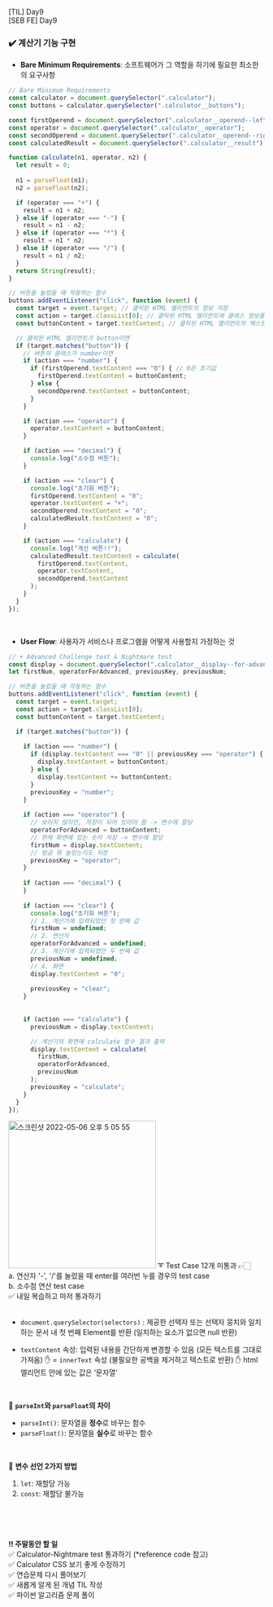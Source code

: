 [TIL] Day9 <br/>
[SEB FE] Day9

### ✔️ 계산기 기능 구현


- **Bare Minimum Requirements**: 소프트웨어가 그 역할을 하기에 필요한 최소한의 요구사항
```javascript
// Bare Minimum Requirements
const calculator = document.querySelector(".calculator");
const buttons = calculator.querySelector(".calculator__buttons");

const firstOperend = document.querySelector(".calculator__operend--left");
const operator = document.querySelector(".calculator__operator");
const secondOperend = document.querySelector(".calculator__operend--right");
const calculatedResult = document.querySelector(".calculator__result");

function calculate(n1, operator, n2) {
  let result = 0;
  
  n1 = parseFloat(n1);
  n2 = parseFloat(n2);

  if (operator === "+") {
    result = n1 + n2;
  } else if (operator === "-") {
    result = n1 - n2;
  } else if (operator === "*") {
    result = n1 * n2;
  } else if (operator === "/") {
    result = n1 / n2;
  }
  return String(result);
}

// 버튼을 눌렀을 때 작동하는 함수
buttons.addEventListener("click", function (event) {
  const target = event.target; // 클릭된 HTML 엘리먼트의 정보 저장
  const action = target.classList[0]; // 클릭된 HTML 엘리먼트에 클래스 정보를 가져옴
  const buttonContent = target.textContent; // 클릭된 HTML 엘리먼트의 텍스트 정보를 가져옴

  // 클릭된 HTML 엘리먼트가 button이면
  if (target.matches("button")) {
    // 버튼의 클래스가 number이면
    if (action === "number") {
      if (firstOperend.textContent === "0") { // 0은 초기값
        firstOperend.textContent = buttonContent;
      } else {
        secondOperend.textContent = buttonContent;
      }
    }

    if (action === "operator") {
      operator.textContent = buttonContent;
    }

    if (action === "decimal") {
      console.log("소수점 버튼");
    }

    if (action === "clear") {
      console.log("초기화 버튼");
      firstOperend.textContent = "0";
      operator.textContent = "+";
      secondOperend.textContent = "0";
      calculatedResult.textContent = "0";
    }

    if (action === "calculate") {
      console.log("계산 버튼!!");
      calculatedResult.textContent = calculate(
        firstOperend.textContent,
        operator.textContent,
        secondOperend.textContent
      );
    }
  }
});
```
<br/>

- **User Flow**: 사용자가 서비스나 프로그램을 어떻게 사용할지 가정하는 것
```javascript
// + Advanced Challenge test & Nightmare test
const display = document.querySelector(".calculator__display--for-advanced");
let firstNum, operatorForAdvanced, previousKey, previousNum;

// 버튼을 눌렀을 때 작동하는 함수
buttons.addEventListener("click", function (event) {
  const target = event.target;
  const action = target.classList[0];
  const buttonContent = target.textContent;

  if (target.matches("button")) {
    
    if (action === "number") {
      if (display.textContent === "0" || previousKey === "operator") { // 화면 출력값이 초기값 0 이거나 연산자를 입력한 경우
        display.textContent = buttonContent;
      } else {
        display.textContent += buttonContent;
      }
      previousKey = "number";
    }
    
    if (action === "operator") {
      // 보이지 않지만, 저장이 되어 있어야 함 -> 변수에 할당
      operatorForAdvanced = buttonContent;
      // 현재 화면에 있는 숫자 저장 -> 변수에 할당
      firstNum = display.textContent;
      // 방금 뭐 눌렀는지도 저장
      previousKey = "operator";
    }
    
    if (action === "decimal") {
    }
    
    if (action === "clear") {
      console.log("초기화 버튼");
      // 1. 계산기에 입력되었던 첫 번째 값
      firstNum = undefined;
      // 2. 연산자
      operatorForAdvanced = undefined;
      // 3. 계산기에 입력되었던 두 번째 값
      previousNum = undefined;
      // 4. 화면
      display.textContent = "0";
      
      previousKey = "clear";
    }
    
    
    if (action === "calculate") {
      previousNum = display.textContent;

      // 계산기의 화면에 calculate 함수 결과 출력
      display.textContent = calculate(
        firstNum,
        operatorForAdvanced,
        previousNum
      );
      previousKey = "calculate";
    }
  }
});
```


<img width="290" alt="스크린샷 2022-05-06 오후 5 05 55" src="https://user-images.githubusercontent.com/64299610/167163518-b458f09b-bc3b-4779-9420-9a6e0eba503a.png">
➰ Test Case 12개 미통과 👉🏻<br/>
a. 연산자 '-', '/'를 눌렀을 때 enter를 여러번 누를 경우의 test case <br/>
b. 소수점 연산 test case <br/>
✅ 내일 복습하고 마저 통과하기

<br/>
<br/>

- `document.querySelector(selectors)` : 제공한 선택자 또는 선택자 뭉치와 일치하는 문서 내 첫 번째 Element를 반환 (일치하는 요소가 없으면 null 반환)
- `textContent` 속성: 입력된 내용을 간단하게 변경할 수 있음 (모든 텍스트를 그대로 가져옴)
    ✋ = `innerText` 속성 (불필요한 공백을 제거하고 텍스트로 반환)
    ✋ html 엘리먼트 안에 있는 값은 ‘문자열’

  <br/>

 📎 **`parseInt`와 `parseFloat`의 차이**

  - `parseInt()`: 문자열을 **정수**로 바꾸는 함수
  - `parseFloat()`: 문자열을 **실수**로 바꾸는 함수

  <br/>

 📎 **변수 선언 2가지 방법**

  1. `let`: 재할당 가능
  2. `const`: 재할당 불가능
  
<br/>
<br/>
<br/>

**‼️ 주말동안 할 일** <br/>
✅ Calculator-Nightmare test 통과하기 (*reference code 참고) <br/>
✅ Calculator CSS 보기 좋게 수정하기 <br/>
✅ 연습문제 다시 풀어보기 <br/>
✅ 새롭게 알게 된 개념 TIL 작성 <br/>
✅ 파이썬 알고리즘 문제 풀이

